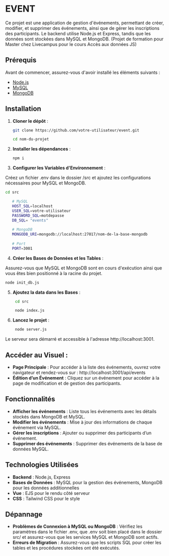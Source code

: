 # EVENT

Ce projet est une application de gestion d'événements, permettant de créer, modifier, et supprimer des événements, ainsi que de gérer les inscriptions des participants. Le backend utilise Node.js et Express, tandis que les données sont stockées dans MySQL et MongoDB.
(Projet de formation pour Master chez Livecampus pour le cours Accès aux données JS)

## Prérequis

Avant de commencer, assurez-vous d'avoir installé les éléments suivants :

- [Node.js](https://nodejs.org/)
- [MySQL](https://www.mysql.com/)
- [MongoDB](https://www.mongodb.com/)

## Installation

1. **Cloner le dépôt** :
   ```bash
   git clone https://github.com/votre-utilisateur/event.git
   ```
   ```bash
   cd nom-du-projet
   ```
2. **Installer les dépendances** :

   ```bash
   npm i
   ```

3. **Configurer les Variables d'Environnement** :

Créez un fichier .env dans le dossier /src et ajoutez les configurations nécessaires pour MySQL et MongoDB.
   ```bash
   cd src
   ```
   ```bash
      # MySQL
      HOST_SQL=localhost
      USER_SQL=votre-utilisateur
      PASSWORD_SQL=motdepasse
      DB_SQL= "events"
      
      # MongoDB
      MONGODB_URI=mongodb://localhost:27017/nom-de-la-base-mongodb
      
      # Port
      PORT=3001
   ```
4. **Créer les Bases de Données et les Tables** :

Assurez-vous que MySQL et MongoDB sont en cours d'exécution ainsi que vous êtes bien positionné à la racine du projet.
   ```bash
   node init_db.js
   ```
5. **Ajoutez la data dans les Bases** :
   ```bash
    cd src
   ```
   ```bash
    node index.js
   ```
6. **Lancez le projet** :
   ```bash
    node server.js
   ```
   
Le serveur sera démarré et accessible à l'adresse http://localhost:3001.

## Accéder au Visuel :

- **Page Principale** : Pour accéder à la liste des événements, ouvrez votre navigateur et rendez-vous sur : http://localhost:3001/api/events
- **Édition d’un Événement** : Cliquez sur un événement pour accéder à la page de modification et de gestion des participants.
## Fonctionnalités
- **Afficher les événements** : Liste tous les événements avec les détails stockés dans MongoDB et MySQL.
- **Modifier les événements** : Mise à jour des informations de chaque événement via MySQL.
- **Gérer les inscriptions** : Ajouter ou supprimer des participants d’un événement.
- **Supprimer des événements** : Supprimer des événements de la base de données MySQL.
## Technologies Utilisées
- **Backend** : Node.js, Express
- **Bases de Données** : MySQL pour la gestion des événements, MongoDB pour les données additionnelles
- **Vue** : EJS pour le rendu côté serveur
- **CSS** : Tailwind CSS pour le style
## Dépannage
- **Problèmes de Connexion à MySQL ou MongoDB** : Vérifiez les paramètres dans le fichier .env, que .env soit bien placé dans le dossier src/ et assurez-vous que les services MySQL et MongoDB sont actifs.
- **Erreurs de Migration** : Assurez-vous que les scripts SQL pour créer les tables et les procédures stockées ont été exécutés.
